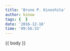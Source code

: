 ```yaml
---
title: 'Bruno P. Kinoshita'
author: kinow
tags: {  }
date: '2016-12-18'
time: '09:56:33'
---
```


{{ body }}
